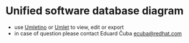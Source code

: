 # Unified software database diagram
- use [Umletino](http://www.umlet.com/umletino/umletino.html) or [Umlet](http://www.umlet.com/) to view, edit or export
- in case of question please contact Eduard Čuba <ecuba@redhat.com>
